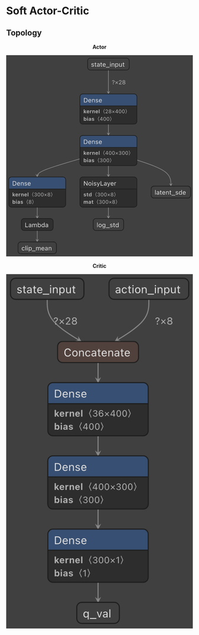 # Soft Actor-Critic

## Topology

<p align="center"><b>Actor</b></p>
<p align="center">
  <img src="../../img/model_A_SAC.png" alt="actor">
</p>

<p align="center"><b>Critic</b></p>
<p align="center">
  <img src="../../img/model_C_SAC.png" alt="critic">
</p>
